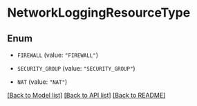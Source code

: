 # NetworkLoggingResourceType

## Enum


* `FIREWALL` (value: `"FIREWALL"`)

* `SECURITY_GROUP` (value: `"SECURITY_GROUP"`)

* `NAT` (value: `"NAT"`)


[[Back to Model list]](../README.md#documentation-for-models) [[Back to API list]](../README.md#documentation-for-api-endpoints) [[Back to README]](../README.md)


